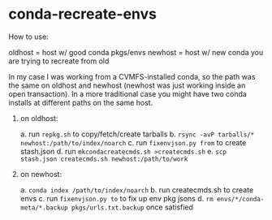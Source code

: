 conda-recreate-envs
===================

How to use:

oldhost = host w/ good conda pkgs/envs
newhost = host w/ new conda you are trying to recreate from old

In my case I was working from a CVMFS-installed conda, so the path was the same
on oldhost and newhost (newhost was just working inside an open transaction).
In a more traditional case you might have two conda installs at different paths
on the same host.

1. on oldhost:

    a. run `repkg.sh` to copy/fetch/create tarballs
    b. `rsync -avP tarballs/* newhost:/path/to/index/noarch`
    c. run `fixenvjson.py from` to create stash.json
    d. run `mkcondacreatecmds.sh >createcmds.sh`
    e. `scp stash.json createcmds.sh newhost:/path/to/work`

2. on newhost:

    a. `conda index /path/to/index/noarch`
    b. run createcmds.sh to create envs
    c. run `fixenvjson.py to` to fix up env pkg jsons
    d. `rm envs/*/conda-meta/*.backup pkgs/urls.txt.backup` once satisfied
